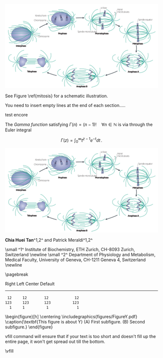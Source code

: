 ![Interphase and the different stages of mitosis. Figure from [@Walczak2010]\label{mitosis}](figures/mitosis_Walczak.png)

See Figure \ref{mitosis} for a schematic illustration.

You need to insert empty lines at the end of each section.....

test encore

The *Gamma function* satisfying $\Gamma(n) = (n-1)!\quad\forall
n\in\mathbb N$ is via through the Euler integral

$$
\Gamma(z) = \int_0^\infty t^{z-1}e^{-t}dt\,.
$$


![**This is Y.** (A) First subfigure. (B) Second subfigure.](figures/mitosis_Walczak.png)

 **Chia Huei Tan**^1,2^ and Patrick Meraldi^1,2^

\small ^1^ Institute of Biochemistry, ETH Zurich, CH-8093 Zurich, Switzerland
\newline
\small ^2^ Department of Physiology and Metabolism, Medical Faculty, University of Geneva, CH-1211 Geneva 4, Switzerland
\newline

\pagebreak

  Right     Left     Center     Default
-------     ------ ----------   -------
     12     12        12            12
    123     123       123          123
      1     1          1             1


\begin{figure}[h]
\centering
\includegraphics{figures/FigureY.pdf}
\caption{\textbf{This figure is about Y} (A) First subfigure. (B) Second subfigure.}
\end{figure}

vfill command will ensure that if your text is too short and doesn't fill up the entire page, it won't get spread out till the bottom.

\vfill
